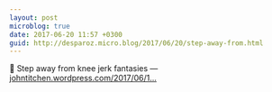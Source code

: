 ```yaml
---
layout: post
microblog: true
date: 2017-06-20 11:57 +0300
guid: http://desparoz.micro.blog/2017/06/20/step-away-from.html
---
```

🔗 Step away from knee jerk fantasies — [johntitchen.wordpress.com/2017/06/1...](https://johntitchen.wordpress.com/2017/06/19/step-away-from-knee-jerk-fantasies/)
